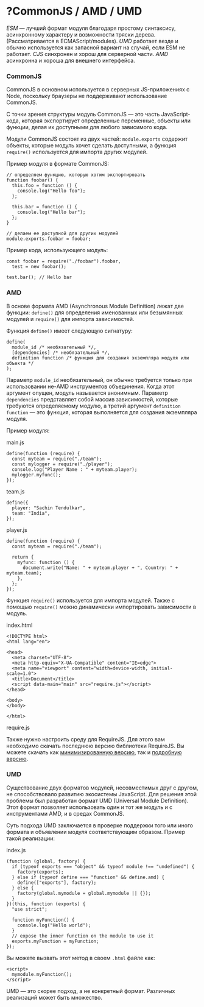 # ?CommonJS / AMD / UMD

_ESM_ — лучший формат модуля благодаря простому синтаксису, асинхронному характеру и возможности тряски дерева. (Рассматривается в ECMAScript/modules).
_UMD_ работает везде и обычно используется как запасной вариант на случай, если ESM не работает.
_CJS_ синхронен и хорош для серверной части.
_AMD_ асинхронна и хороша для внешнего интерфейса.

### CommonJS

CommonJS в основном используется в серверных JS-приложениях с Node, поскольку браузеры не поддерживают использование CommonJS.

С точки зрения структуры модуль CommonJS — это часть JavaScript-кода, которая экспортирует определенные переменные, объекты или функции, делая их доступными для любого зависимого кода.

Модули CommonJS состоят из двух частей: `module.exports` содержит объекты, которые модуль хочет сделать доступными, а функция `require()` используется для импорта других модулей.

Пример модуля в формате CommonJS:

~~~
// определяем функцию, которую хотим экспортировать
function foobar() {
  this.foo = function () {
    console.log("Hello foo");
  };

  this.bar = function () {
    console.log("Hello bar");
  };
}

// делаем ее доступной для других модулей
module.exports.foobar = foobar;
~~~

Пример кода, использующего модуль:

~~~
const foobar = require("./foobar").foobar,
  test = new foobar();

test.bar(); // Hello bar
~~~

### AMD

В основе формата AMD (Asynchronous Module Definition) лежат две функции: `define()` для определения именованных или безымянных модулей и `require()` для импорта зависимостей.

Функция `define()` имеет следующую сигнатуру:

~~~
define(
  module_id /* необязательный */,
  [dependencies] /* необязательный */,
  definition function /* функция для создания экземпляра модуля или объекта */
);
~~~

Параметр `module_id` необязательный, он обычно требуется только при использовании не-AMD инструментов объединения. Когда этот аргумент опущен, модуль называется анонимным. Параметр `dependencies` представляет собой массив зависимостей, которые требуются определяемому модулю, а третий аргумент `definition function` — это функция, которая выполняется для создания экземпляра модуля.

Пример модуля:

main.js
~~~
define(function (require) {
  const myteam = require("./team");
  const mylogger = require("./player");
  console.log("Player Name : " + myteam.player);
  mylogger.myfunc();
});
~~~

team.js
~~~
define({
  player: "Sachin Tendulkar",
  team: "India",
});
~~~

player.js
~~~
define(function (require) {
  const myteam = require("./team");

  return {
    myfunc: function () {
      document.write("Name: " + myteam.player + ", Country: " + myteam.team);
    },
  };
});
~~~

Функция `require()` используется для импорта модулей. Также с помощью `require()` можно динамически импортировать зависимости в модуль.

index.html
~~~
<!DOCTYPE html>
<html lang="en">

<head>
  <meta charset="UTF-8">
  <meta http-equiv="X-UA-Compatible" content="IE=edge">
  <meta name="viewport" content="width=device-width, initial-scale=1.0">
  <title>Document</title>
  <script data-main="main" src="require.js"></script>
</head>

<body>
</body>

</html>
~~~

require.js

Также нужно настроить среду для RequireJS. Для этого вам необходимо скачать последнюю версию библиотеки RequireJS. Вы можете скачать как [минимизированную версию](https://requirejs.org/docs/release/2.3.3/minified/require.js), так и [подробную версию](https://requirejs.org/docs/release/2.3.3/comments/require.js).

### UMD

Существование двух форматов модулей, несовместимых друг с другом, не способствовало развитию экосистемы JavaScript. Для решения этой проблемы был разработан формат UMD (Universal Module Definition). Этот формат позволяет использовать один и тот же модуль и с инструментами AMD, и в средах CommonJS.

Суть подхода UMD заключается в проверке поддержки того или иного формата и объявлении модуля соответствующим образом. Пример такой реализации:

index.js
~~~
(function (global, factory) {
  if (typeof exports === "object" && typeof module !== "undefined") {
    factory(exports);
  } else if (typeof define === "function" && define.amd) {
    define(["exports"], factory);
  } else {
    factory(global.mymodule = global.mymodule || {});
  }
})(this, function (exports) {
  "use strict";

  function myFunction() {
    console.log("Hello world");
  }
  // expose the inner function on the module to use it
  exports.myFunction = myFunction;
});
~~~

Вы можете вызвать этот метод в своем `.html` файле как:

~~~
<script>
  mymodule.myFunction();
</script>
~~~

UMD — это скорее подход, а не конкретный формат. Различных реализаций может быть множество.
